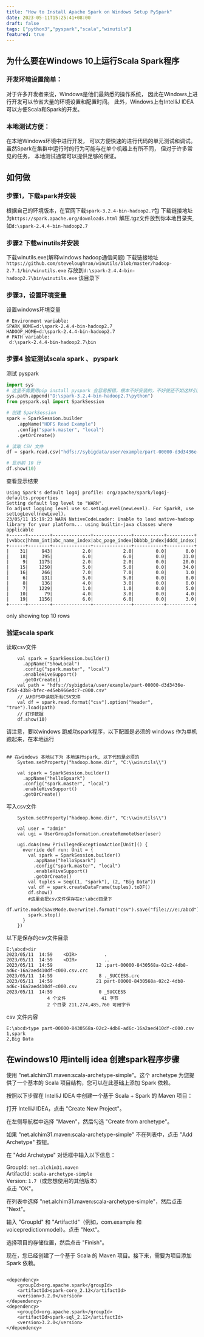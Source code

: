 ```yaml
---
title: "How to Install Apache Spark on Windows Setup PySpark"
date: 2023-05-11T15:25:41+08:00
draft: false
tags: ["python3","pyspark","scala","winutils"]
featured: true
---
```


## 为什么要在Windows 10上运行Scala Spark程序
### 开发环境设置简单：
对于许多开发者来说，Windows是他们最熟悉的操作系统，
因此在Windows上进行开发可以节省大量的环境设置和配置时间。
此外，Windows上有IntelliJ IDEA可以方便Scala和Spark的开发。

### 本地测试方便：
在本地Windows环境中进行开发，
可以方便快速的进行代码的单元测试和调试。
虽然Spark在集群中运行时的行为可能与在单个机器上有所不同，
但对于许多常见的任务，
本地测试通常可以提供足够的保证。


## 如何做
### 步骤1，下载spark并安装
根据自己的环境版本，在官网下载`spark-3.2.4-bin-hadoop2.7`包
下载链接地址为`https://spark.apache.org/downloads.html`
解压.tgz文件放到你本地目录夹,如`d:\spark-2.4.4-bin-hadoop2.7`

### 步骤2 下载winutils并安装
下载winutils.exe(解释windows hadoop通信问题)
下载链接地址`https://github.com/steveloughran/winutils/blob/master/hadoop-2.7.1/bin/winutils.exe`
存放到`d:\spark-2.4.4-bin-hadoop2.7\bin\winutils.exe` 该目录下

### 步骤3，设置环境变量
设置windows环境变量
```shell
# Environment variable: 
SPARK_HOME=d:\spark-2.4.4-bin-hadoop2.7
HADOOP_HOME=d:\spark-2.4.4-bin-hadoop2.7
# PATH variable:
 d:\spark-2.4.4-bin-hadoop2.7\bin
```

### 步骤4 验证测试scala spark 、 pyspark
测试 pyspark
```python
import sys
# 这里不需要用pip install pyspark 会容易报错，根本不好安装的，不好使还不如这样引用
sys.path.append("D:\spark-3.2.4-bin-hadoop2.7\python")
from pyspark.sql import SparkSession

# 创建 SparkSession
spark = SparkSession.builder
    .appName("HDFS Read Example")
    .config("spark.master", "local")
    .getOrCreate()

# 读取 CSV 文件
df = spark.read.csv("hdfs://sybigdata/user/example/part-00000-d3d3436e-f258-43b8-bfec-e45eb966edc7-c000.csv", header=True)

# 显示前 10 行
df.show(10)

```
查看显示结果
```shell
Using Spark's default log4j profile: org/apache/spark/log4j-defaults.properties
Setting default log level to "WARN".
To adjust logging level use sc.setLogLevel(newLevel). For SparkR, use setLogLevel(newLevel).
23/05/11 15:19:23 WARN NativeCodeLoader: Unable to load native-hadoop library for your platform... using builtin-java classes where applicable
+------+--------+--------------+--------------+-----------+----------+
|vvbbcc|hhmm_int|abc_name_index|abc_page_index|bbbbb_index|dddd_index|
+------+--------+--------------+--------------+-----------+----------+
|    31|     943|           2.0|           2.0|        0.0|       0.0|
|    18|     395|           6.0|           6.0|        0.0|      31.0|
|     9|    1175|           2.0|           2.0|        0.0|      20.0|
|    15|    1250|           5.0|           5.0|        0.0|      34.0|
|    16|     266|           7.0|           7.0|        0.0|       1.0|
|     6|     131|           5.0|           5.0|        0.0|       8.0|
|     8|     136|           4.0|           3.0|        0.0|       0.0|
|     7|    1229|           1.0|           1.0|        0.0|       5.0|
|    10|      79|           4.0|           3.0|        0.0|       4.0|
|    19|    1156|           6.0|           6.0|        0.0|       3.0|
+------+--------+--------------+--------------+-----------+----------+
```

only showing top 10 rows



### 验证scala spark
读取csv文件

```shell
    val spark = SparkSession.builder()
      .appName("ShowLocal")
      .config("spark.master", "local")
      .enableHiveSupport()
      .getOrCreate()
    val path = "hdfs://sybigdata/user/example/part-00000-d3d3436e-f258-43b8-bfec-e45eb966edc7-c000.csv"
    // 从HDFS中读取所有CSV文件
    val df = spark.read.format("csv").option("header", "true").load(path)
    // 打印数据
    df.show(10)
```

请注意，要以windows 跑成功spark程序，以下配置是必须的
windows 作为单机跑起来，在本地运行
```shell

## 在windows 本地以下为 本地运行spark, 以下代码是必须的
    System.setProperty("hadoop.home.dir", "C:\\winutils\\")

    val spark = SparkSession.builder()
      .appName("helloSpsark")
      .config("spark.master", "local")
      .enableHiveSupport()
      .getOrCreate()
```
写入csv文件

```shell
    System.setProperty("hadoop.home.dir", "C:\\winutils\\")

    val user = "admin"
    val ugi = UserGroupInformation.createRemoteUser(user)

    ugi.doAs(new PrivilegedExceptionAction[Unit]() {
      override def run: Unit = {
        val spark = SparkSession.builder()
          .appName("helloSpsark")
          .config("spark.master", "local")
          .enableHiveSupport()
          .getOrCreate()
        val tuples = Seq((1, "spark"), (2, "Big Data"))
        val df = spark.createDataFrame(tuples).toDF()
        df.show()
        #这里会把csv文件保存在e:\abcd目录下
        df.write.mode(SaveMode.Overwrite).format("csv").save("file:///e:/abcd")
        spark.stop()
      }
    })
```
以下是保存的csv文件目录
```shell
E:\abcd>dir 
2023/05/11  14:59    <DIR>          .
2023/05/11  14:59    <DIR>          ..
2023/05/11  14:59                12 .part-00000-8430568a-02c2-4db8-ad6c-16a2aed410df-c000.csv.crc
2023/05/11  14:59                 8 ._SUCCESS.crc
2023/05/11  14:59                21 part-00000-8430568a-02c2-4db8-ad6c-16a2aed410df-c000.csv
2023/05/11  14:59                 0 _SUCCESS
               4 个文件             41 字节
               2 个目录 211,274,485,760 可用字节
```
csv 文件内容
```shell
E:\abcd>type part-00000-8430568a-02c2-4db8-ad6c-16a2aed410df-c000.csv
1,spark
2,Big Data
```

## 在windows10 用intellj idea 创建spark程序步骤
使用 "net.alchim31.maven:scala-archetype-simple"。这个 archetype 为您提供了一个基本的 Scala 项目结构，您可以在此基础上添加 Spark 依赖。

按照以下步骤在 IntelliJ IDEA 中创建一个基于 Scala + Spark 的 Maven 项目：

打开 IntelliJ IDEA，点击 "Create New Project"。

在左侧导航栏中选择 "Maven"，然后勾选 "Create from archetype"。

如果 "net.alchim31.maven:scala-archetype-simple" 不在列表中，点击 "Add Archetype" 按钮。

在 "Add Archetype" 对话框中输入以下信息：  

GroupId: `net.alchim31.maven`  
ArtifactId: `scala-archetype-simple`  
Version: `1.7`（或您想使用的其他版本）  
点击 "OK"。  

在列表中选择 "net.alchim31.maven:scala-archetype-simple"，然后点击 "Next"。

输入 "GroupId" 和 "ArtifactId"（例如，com.example 和 voicepredictionmodel）。点击 "Next"。

选择项目的存储位置，然后点击 "Finish"。

现在，您已经创建了一个基于 Scala 的 Maven 项目。接下来，需要为项目添加 Spark 依赖。
```shell

<dependency>
    <groupId>org.apache.spark</groupId>
    <artifactId>spark-core_2.12</artifactId>
    <version>3.2.0</version>
</dependency>
<dependency>
    <groupId>org.apache.spark</groupId>
    <artifactId>spark-sql_2.12</artifactId>
    <version>3.2.0</version>
</dependency>

```